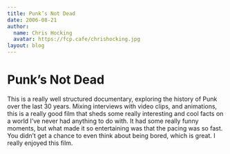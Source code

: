 ```yaml
---
title: Punk’s Not Dead
date: 2006-08-21
author:
  name: Chris Hocking
  avatar: https://fcp.cafe/chrishocking.jpg
layout: blog
---
```

# Punk’s Not Dead

This is a really well structured documentary, exploring the history of Punk over the last 30 years. Mixing interviews with video clips, and animations, this is a really good film that sheds some really interesting and cool facts on a world I’ve never had anything to do with. It had some really funny moments, but what made it so entertaining was that the pacing was so fast. You didn’t get a chance to even think about being bored, which is great. I really enjoyed this film.